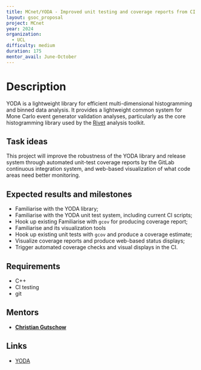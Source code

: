 ```yaml
---
title: MCnet/YODA - Improved unit testing and coverage reports from CI
layout: gsoc_proposal
project: MCnet
year: 2024
organization:
  - UCL
difficulty: medium
duration: 175
mentor_avail: June-October
---
```


# Description

YODA is a lightweight library for efficient multi-dimensional histogramming
and binned data analysis. It provides a lightweight common system for
Mone Carlo event generator validation analyses, particularly as the
core histogramming library used by the [Rivet](https://yoda.hepforge.org)
analysis toolkit.


## Task ideas

This project will improve the robustness of the YODA library and
release system through automated unit-test coverage reports
by the GitLab continuous integration system, and web-based
visualization of what code areas need better monitoring.


## Expected results and milestones

 * Familiarise with the YODA library;
 * Familiarise with the YODA unit test system, including current CI scripts;
 * Hook up existing Familiarise with `gcov` for producing coverage report;
 * Familiarise and its visualization tools
 * Hook up existing unit tests with `gcov` and produce a coverage estimate;
 * Visualize coverage reports and produce web-based status displays;
 * Trigger automated coverage checks and visual displays in the CI.

## Requirements

 * C++
 * CI testing
 * git


## Mentors

 * **[Christian Gutschow](mailto:chris.g@cern.ch)**


## Links

 * [YODA](https://yoda.hepforge.org)
